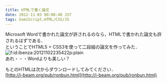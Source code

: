 ```yaml
---
title: HTMLで書く論文
date: 2012-11-03 00:08:48 JST
tags: GomiScript,HTML/CSS/JS
---
```


Microsoft Wordで書かれた論文が許されるのなら，HTMLで書かれた論文も許されるはずである．<br />
ということでHTML5 + CSS3を使って二段組の論文を作ってみた．<br /><span itemscope itemtype="http://schema.org/Photograph"><img src="//cdn-ak.f.st-hatena.com/images/fotolife/i/ibenza/20121102/20121102235422.png" alt="f:id:ibenza:20121102235422p:plain" title="f:id:ibenza:20121102235422p:plain" class="hatena-fotolife" itemprop="image"></span><br />
あれ・・・Wordよりも美しい？

もとのHTMLは次からダウンロードしてみてください．<br />[http://i-beam.org/pub/ronbun.html](http://i-beam.org/pub/ronbun.html)


